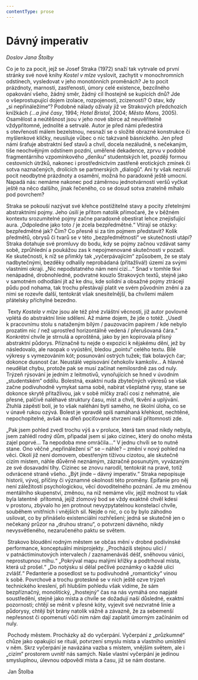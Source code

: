 ```yaml
---
contentType: prose
---
```


# Dávný imperativ  
_Doslov Jana Štolby_

Co je to za pocit, jejž se Josef Straka (1972) snaží tak vytrvale od první stránky své nové knihy _Kostel v mlze_ vyslovit, zachytit v monochromních odstínech, vysledovat v jeho monotónních proměnách? Je to pocit prázdnoty, marnosti, zastřenosti, úmory celé existence, bezcílného opakování všeho, žádný směr, žádný cíl lhostejně se kupících dnů? Jde o všeprostupující dojem izolace, rozpojenosti, zcizenosti? O stav, kdy „si nepřináležíme“? Podobné nálady ožívaly již ve Strakových předchozích knížkách _(…a jiné časy_, 1994; _Hotel Bristol_, 2004; _Město Mons_, 2005). Osamělost a neútěšnost jsou v jeho nové sbírce až neuvěřitelně vždypřítomné, jednolité a setrvalé. Autor je před námi předestírá s otevřeností málem bezelstnou, nesnaží se o složité obrazné konstrukce či myšlenkové kličky, neusiluje vůbec o nic takzvaně básnického. Jen před námi šrafuje abstraktní šeď stavů a chvil, docela nezáludně, s nečekaným, tiše neochvějným odstínem pozdní, uměřené dekadence, zprvu v podobě fragmentárního vzpomínkového „deníku“ studentských let, později formou cestovních útržků, nakonec i prostřednictvím zastřeně erotických zmínek či sotva naznačených, drolících se partnerských „dialogů“. Ani ty však nezruší pocit neodbytné prázdnoty a osamění, možná ho paradoxně ještě umocní. Napadá nás: nemáme nakonec pod záměrnou jednotvárností veršů vyčkat ještě na něco dalšího, jinak řečeného, co se dosud sotva znatelně míhalo pod povrchem?

Straka se pokouší nazývat své křehce postižitelné stavy a pocity zřetelnými abstraktními pojmy. Jeho úsilí je přitom natolik přímočaré, že v běžném kontextu srozumitelné pojmy začne paradoxně obestírat lehce znejisťující aura. „Odpoledne jako toto / je zcela bezpředmětné.“ Vtírají se otázky: bezpředmětné jak? Čím? Co přesně si za tím pojmem představit? Kolik předmětů, obrysů či tvarů se v této „bezpředmětnosti“ ve skutečnosti utápí? Straka dotahuje své promluvy do bodu, kdy se pojmy začnou vzdávat samy sobě, zprůhlední a poukážou zas k nepojmenované skutečnosti v pozadí. Ke skutečnosti, k níž se přimkly tak „vyčerpávajícím“ způsobem, že se staly nadbytečnými, bezděky odhalily neprobádaná (přitažlivá!) území za svými vlastními okraji. „Nic nepodstatného nám není cizí...“ Snad v tomhle tkví nenápadné, drobnohledné, podvratné kouzlo Strakových textů, stejně jako v samotném odhodlání jít až ke dnu, kde solidní a obsažné pojmy ztrácejí půdu pod nohama, tak trochu přestávají platit ve svém původním znění a za nimi se rozevře další, tentokrát však snesitelnější, ba chvílemi málem přátelsky příchylné bezedno.

 Texty _Kostela v mlze_ jsou ale též plné zvláštní věcnosti, již autor povlovně vplétá do abstraktní linie sdělení. Až máme dojem, že jde o totéž. „Usedl k pracovnímu stolu s nataženým bílým / pauzovacím papírem / kde nebylo prozatím nic / než uprostřed horizontálně vedená / přerušovaná čára.“ Konkrétní chvíle je strnulá a oproštěná, jako by jen kopírovala přísný abstraktní půdorys. Příznačně tu nejde o expozici k nějakému dění, jež by následovalo, ale naopak o vyústění, bledou „pointu“ celého textu. Bílé výkresy s vymezováním kót; posunování ostrých tužek; tlak bolavých čar; dokonce dusnost čar. Neustálé vepisování čehokoliv kamkoliv… A hlavně neudělat chybu, protože pak se musí začínat nemilosrdně zas od nuly. Trýzeň rýsování je jedním z leitmotivů, vynořujících se hned v úvodním „studentském“ oddílu. Bolestná, exaktní nuda zbytečných výkresů se však začne podivuhodně vymykat sama sobě, nabírat všeplatné rysy, stane se dokonce skrytě přitažlivou, jak v sobě mlčky zračí cosi z nehmatné, ale přesné, palčivě naléhavé struktury času, míst a chvil, tkvění a uplývání. Ztuhlá zápěstí bolí, je to však naléhání bytí samého, ne školní úloha, co se v únavě rukou ozývá. Bolest je vpravdě spíš namáhaná křehkost, nechtěné, nepochopitelné, avšak na dřeň pociťované stvrzení naší přítomnosti zde.

„Pak jsem pohled zvedl trochu výš a v proluce, která tam snad nikdy nebyla, jsem zahlédl rodný dům, připadal jsem si jako cizinec, který do onoho města zajel poprvé… Ta nepodoba mne omráčila…“ V jednu chvíli se to nutně stane. Ono věčné „nepřináležení si“ se – náhle? – změní v nový pohled na věci. Okolí již není domovem, obestřeným tíživou cizotou, ale skutečně cizím místem, náhle důvěrně neznámým, zázračně posunutým, vyvázaným ze své dosavadní tíhy. Cizinec se znovu narodil, tentokrát na pravé, totiž odvrácené straně všeho. „Být jinde – dávný imperativ.“ Straka nepopisuje historii, vývoj, příčiny či významné okolnosti této proměny. Epifanie pro něj není záležitostí psychologickou, věcí dovoditelného poznání. Je mu změnou mentálního skupenství, změnou, na niž nemáme vliv, jejíž možnost tu však byla latentně  přítomná, jejíž zlomový bod se vždy exaktně chvěl kdesi v prostoru, zbývalo ho jen protnout nevyzpytatelnou konstelací chvíle, souběhem vnitřních i vnějších sil. Nejde o nic, o co by bylo záhodno usilovat, co by přinášelo existenciální rozhřešení; jedná se skutečně jen o nečekaný průzor na „druhou stranu“, o potvrzení dávného, nikdy nevysvětleného, nezaručeného paktu se světem.

 Strakovo bloudění rodným městem se občas mění v drobné podivínské performance, konceptuální miniprojekty. „Procházíš stejnou ulicí / v patnáctiminutových intervalech / zaznamenáváš déšť, sněhovou vánici, neprostupnou mlhu.“ „Pokrýval mapu malými křížky a podtrhoval místa, která už prošel.“ „Do notýsku si dělal pečlivé poznámky o každé ulici zvlášť.“ Pedanterie a posedlost se tu podivuhodně „romanticky“ vinou k sobě. Povrchově a trochu groteskně se v nich ještě ozve trýzeň technického kreslení, při hlubším pohledu však vidíme, že sám bezpříznačný, monolitický, „lhostejný“ čas na nás vymáhá ono napjaté soustředění, stejně jako místa a chvíle se dožadují naší důsledné, exaktní pozornosti; chtějí se měnit v přesné kóty, vyjevit své nezvratné linie a půdorysy, chtějí být brány natolik vážně a závazně, že za sebemenší nepřesnost či opomenutí vůči nim nám dají zaplatit úmorným začínáním od nuly.

 Pochody městem. Procházky až do vyčerpání. Vyčerpání z „průzkumné“ chůze jako opakující se rituál, potvrzení smyslu místa a vlastního umístění v něm. Skrz vyčerpání je navázána vazba s místem, vnějším světem, ale i „cizím“ prostorem uvnitř nás samých. Naše vlastní vyčerpání je jedinou smysluplnou, úlevnou odpovědí místa a času, již se nám dostane.

 Jan Štolba
